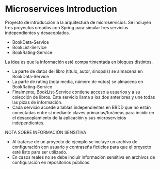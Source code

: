 # Microservices Introduction
Proyecto de introducción a la arquitectura de microservicios.
Se incluyen tres proyectos creados con Spring para simular tres servicios independientes y desacoplados.
- BookData-Service
- BookList-Service
- BookRating-Service

La idea es que la información esté compartimentada en bloques distintos.
- La parte de datos del libro (titulo, autor, sinopsis) se almacena en BookData-Service
- La parte de rating (nota media, número de votos) se almacena en BookRating-Service
- Finalmente, BookList-Service contiene acceso a usuarios y a su colección de libros. Este servicio llama a los dos anteriores y une todas las pizas de información.
- Cada servicio accede a tablas independientes en BBDD que no están conectadas entre sí mediante claves primarias/foráneas para incidir en el desacoplamiento de la aplicación y sus microservicios independientes.

NOTA SOBRE INFORMACIÓN SENSITIVA
- Al tratarse de un proyecto de ejemplo se incluye un archivo de configuración con usuario y contraseña ficticios para que el proyecto esté listo para ser utilizado.
- En casos reales no se debe incluir información sensitiva en archivos de configuración en repositorios públicos.
